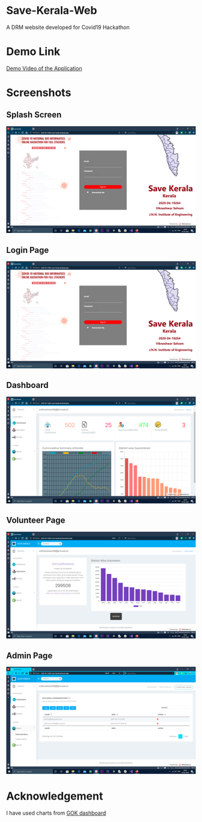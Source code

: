 # Save-Kerala-Web
A DRM website developed for Covid19 Hackathon
# Demo Link
[Demo Video of the Application](https://drive.google.com/open?id=1IiCZi_37wFMq-pgugZLTcy302JWxN-rI)
# Screenshots
## Splash Screen
![splash screen](login_page.png)
## Login Page
![Login](login_page.png)
## Dashboard
![dashboard](dashboard.png)
## Volunteer Page
![volunteer](volunteers.png)
## Admin Page
![admin](admin.png)
# Acknowledgement
I have used charts from [GOK dashboard](https://dashboard.kerala.gov.in)


